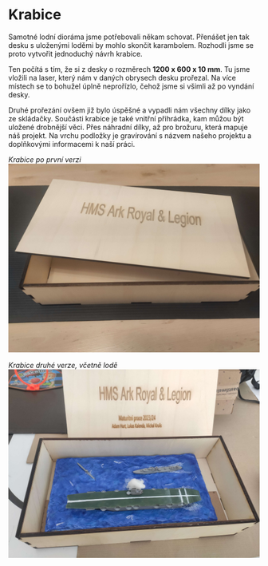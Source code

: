 # Krabice

Samotné lodní dioráma jsme potřebovali někam schovat. Přenášet jen tak desku s uloženými loděmi by mohlo skončit karambolem. Rozhodli jsme se proto vytvořit jednoduchý návrh krabice.

Ten počítá s tím, že si z desky o rozměrech **1200 x 600 x 10 mm**. Tu jsme vložili na laser, který nám v daných obrysech desku prořezal. Na více místech se to bohužel úplně neprořízlo, čehož jsme si všimli až po vyndání desky.

Druhé prořezání ovšem již bylo úspěšné a vypadli nám všechny dílky jako ze skládačky. Součásti krabice je také vnitřní přihrádka, kam můžou být uložené drobnější věci. Přes náhradní dílky, až pro brožuru, která mapuje náš projekt.
Na vrchu podložky je gravírování s názvem našeho projektu a doplňkovými informacemi k naší práci.

*Krabice po první verzi*
![Krabice](../public/ark/krabice.jpg)

*Krabice druhé verze, včetně lodě*
![Krabice](../public/ark/full_set.jpg)
